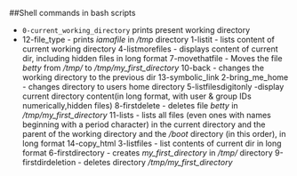 ##Shell commands in  bash scripts

- ```0-current_working_directory```  prints present working directory
- 12-file_type - prints *iamafile* in */tmp* directory
1-listit - lists content of current working directory
4-listmorefiles - displays content of current dir, including hidden files in long format
7-movethatfile -  Moves the file *betty* from */tmp/* to */tmp/my_first_directory*
10-back - changes the working directory to the previous dir
13-symbolic_link
2-bring_me_home - changes directory to users home directory 
5-listfilesdigitonly -display current directory content(in long format, with user & group IDs numerically,hidden files)
8-firstdelete - deletes file *betty* in */tmp/my_first_directory*
11-lists - lists all files (even ones with names beginning with a period character) in the current directory and the parent of the working directory and the */boot* directory (in this order), in long format
14-copy_html 
3-listfiles - list contents of current dir in long format
6-firstdirectory - creates *my_first_directory* in */tmp/* directory
9-firstdirdeletion - deletes directory */tmp/my_first_directory*

